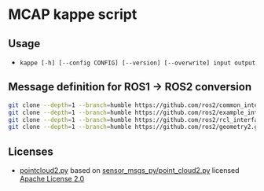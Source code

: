 # MCAP kappe script

## Usage

- `kappe [-h] [--config CONFIG] [--version] [--overwrite] input output`

## Message definition for ROS1 -> ROS2 conversion

```bash
git clone --depth=1 --branch=humble https://github.com/ros2/common_interfaces.git msgs/common_interfaces
git clone --depth=1 --branch=humble https://github.com/ros2/example_interfaces.git msgs/example_interfaces
git clone --depth=1 --branch=humble https://github.com/ros2/rcl_interfaces.git msgs/rcl_interfaces
git clone --depth=1 --branch=humble https://github.com/ros2/geometry2.git msgs/geometry2
```

## Licenses

- [pointcloud2.py](./src/kappe/utils/pointcloud2.py) based on [sensor_msgs_py/point_cloud2.py](https://github.com/ros2/common_interfaces/blob/rolling/sensor_msgs_py/sensor_msgs_py/point_cloud2.py) licensed [Apache License 2.0](https://raw.githubusercontent.com/ros2/common_interfaces/rolling/LICENSE)
